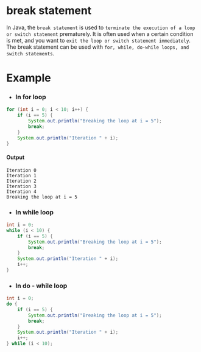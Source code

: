 # break statement

In Java, the `break statement` is used to `terminate the execution of a loop or switch statement` prematurely. It is often used when a certain condition is met, and you want to `exit the loop or switch statement immediately`. The break statement can be used with `for, while, do-while loops, and switch statements`.

# Example
- ### In for loop
```java
for (int i = 0; i < 10; i++) {
    if (i == 5) {
        System.out.println("Breaking the loop at i = 5");
        break;
    }
    System.out.println("Iteration " + i);
}
```
#### Output
```arduino
Iteration 0
Iteration 1
Iteration 2
Iteration 3
Iteration 4
Breaking the loop at i = 5
```
- ### In while loop
```java
int i = 0;
while (i < 10) {
    if (i == 5) {
        System.out.println("Breaking the loop at i = 5");
        break;
    }
    System.out.println("Iteration " + i);
    i++;
}
```
- ### In do - while loop
```java
int i = 0;
do {
    if (i == 5) {
        System.out.println("Breaking the loop at i = 5");
        break;
    }
    System.out.println("Iteration " + i);
    i++;
} while (i < 10);
```
